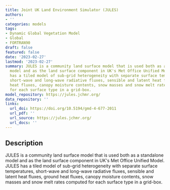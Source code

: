 ```yaml
---
title: Joint UK Land Environment Simulator (JULES)
authors:
- ''
categories: models
tags:
- Dynamic Global Vegetation Model
- Global
- FORTRAN90
draft: false
featured: false
date: '2023-02-27'
lastmod: '2023-02-27'
summary: JULES is a community land surface model that is used both as a standalone
  model and as the land surface component in UK's Met Office Unified Model. JULES
  has a tiled model of sub-grid heterogeneity with separate surface temperatures,
  short-wave and long-wave radiative fluxes, sensible and latent heat fluxes, ground
  heat fluxes, canopy moisture contents, snow masses and snow melt rates computed
  for each surface type in a grid-box.
model_repository: https://jules.jchmr.org/
data_repository: ''
links:
  url_doi: https://doi.org/10.5194/gmd-4-677-2011
  url_pdf: ''
  url_source: https://jules.jchmr.org/
  url_docs: ''
---
```


## Description

JULES is a community land surface model that is used both as a standalone model and as the land surface component in UK's Met Office Unified Model. JULES has a tiled model of sub-grid heterogeneity with separate surface temperatures, short-wave and long-wave radiative fluxes, sensible and latent heat fluxes, ground heat fluxes, canopy moisture contents, snow masses and snow melt rates computed for each surface type in a grid-box.

